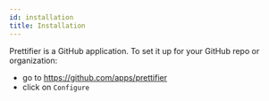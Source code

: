 ```yaml
---
id: installation
title: Installation
---
```


Prettifier is a GitHub application. To set it up for your GitHub repo or
organization:

- go to https://github.com/apps/prettifier
- click on `Configure`
